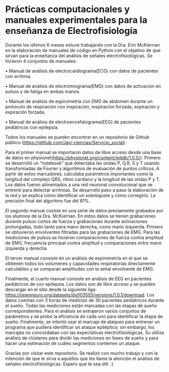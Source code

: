 # Prácticas computacionales y manuales experimentales para la enseñanza de Electrofisiología

Durante los últimos 6 meses estuve trabajando con la Dra. Erin McKiernan en la elaboración de manuales de código en Python con el objetivo de que sirvan para la enseñanza del análisis de señales electrofisiológicas. Se hicieron 4 conjuntos de manuales:

• Manual de análisis de electrocardiograma(ECG) con datos de pacientes con arritmia.

• Manual de análisis de electromiograma(EMG) con datos de activación en pulsos y de fatiga en ambas manos.

• Manual de análisis de espirometría con EMG de abdomen durante un protocolo de respiración con inspiración, inspiración forzada, expiración y expiración forzada.

• Manual de análisis de electroencefalograma(EEG) de pacientes pediátricos con epilepsia.

Todos los manuales se pueden encontrar en un repositorio de Github público (https://github.com/Javi-ciencias/Servicio_social).

Para el primer manual se importaron datos de libre acceso desde una base de datos en physionet(https://physionet.org/content/mitdb/1.0.0/). Primero se desarrolló un “notebook” que detectaba las ondas P, Q,R, S y T usando transformadas de Fourier y algoritmos de evaluación de puntos críticos. A partir de estos marcadores, calculaba parámetros importantes como la longitud del complejo QRS, ritmo cardíaco y la longitud de las ondas P y T. Los datos fueron alimentados a una red neuronal convolucional que se entrenó para detectar arritmias. Se desarrolló paso a paso la elaboración de la red y se explica cómo identificar un sobreajuste y cómo corregirlo. La precisión final del algoritmo fue del 81%.

El segundo manual cosiste en una serie de datos previamente grabados por los alumnos de la Dra. McKiernan. En estos datos se tienen grabaciones durante pulsos cortos de fuerza y grabaciones durante activaciones prolongadas, todo tanto para mano derecha, como mano izquierda. Primero se obtuvieron envolventes filtradas para las grabaciones de EMG. Para las mediciones de pulsos se hicieron comparaciones de fuerza contra amplitud de EMG, frecuencia principal contra amplitud y comparaciones entre mano izquierda y derecha.

El tercer manual consiste en un análisis de espirometría en el que se obtienen todos los volúmenes y capacidades respiratorias directamente calculables y se comparan amplitudes con la señal envolvente de EMG.

Finalmente, el cuarto manual consiste en análisis de EEG en pacientes pediátricos de con epilepsia. Los datos son de libre acceso y se pueden descargar en el sitio desde la siguiente liga: https://openneuro.org/datasets/ds003555/versions/1.0.1/download. Los datos cuentas con 3 horas de medición de 30 pacientes pediátricos durante el sueño. Todas las mediciones están marcadas con las etapas de sueño correspondientes. Para el análisis se extrajeron varios conjuntos de parámetros y se probó la eficiencia de cada uno para identificar la etapa de sueño. Finalmente, se intentó usar el marcaje de ataques para entrenar un programa que pudiera identificar un ataque epiléptico; sin embargo, los marcajes no concordaban con las expectativas electrofisiológicas. Su utiliza análisis de clústeres para dividir las mediciones en fases de sueño y para hacer una estimación de cuáles segmentos contienen un ataque.

Gracias por visitar este repositorio. Se realizó con mucho trabajo y con la intención de que le sirva a aquellos que les llame la atención el análisis de señales electrofisiológicas. Espero que te sea útil. 
:)
